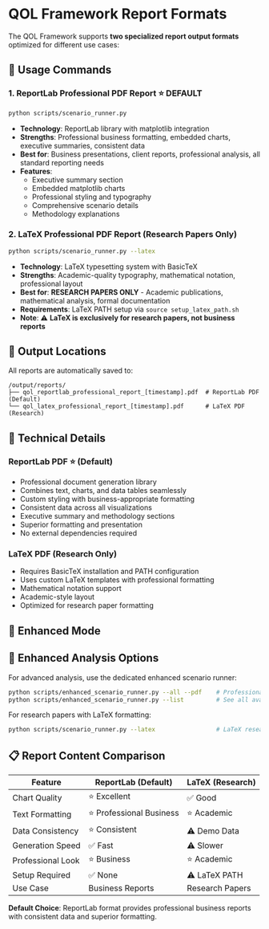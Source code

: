 # QOL Framework Report Formats

The QOL Framework supports **two specialized report output formats** optimized for different use cases:

## 🎯 Usage Commands

### 1. ReportLab Professional PDF Report ⭐ **DEFAULT**  
```bash
python scripts/scenario_runner.py
```
- **Technology**: ReportLab library with matplotlib integration
- **Strengths**: Professional business formatting, embedded charts, executive summaries, consistent data
- **Best for**: Business presentations, client reports, professional analysis, all standard reporting needs
- **Features**: 
  - Executive summary section
  - Embedded matplotlib charts
  - Professional styling and typography
  - Comprehensive scenario details
  - Methodology explanations

### 2. LaTeX Professional PDF Report (Research Papers Only)
```bash
python scripts/scenario_runner.py --latex
```
- **Technology**: LaTeX typesetting system with BasicTeX
- **Strengths**: Academic-quality typography, mathematical notation, professional layout
- **Best for**: **RESEARCH PAPERS ONLY** - Academic publications, mathematical analysis, formal documentation
- **Requirements**: LaTeX PATH setup via `source setup_latex_path.sh`
- **Note**: ⚠️ **LaTeX is exclusively for research papers, not business reports**

## 📁 Output Locations

All reports are automatically saved to:
```
/output/reports/
├── qol_reportlab_professional_report_[timestamp].pdf  # ReportLab PDF (Default)
└── qol_latex_professional_report_[timestamp].pdf      # LaTeX PDF (Research)
```

## 🔧 Technical Details

### ReportLab PDF ⭐ (Default)
- Professional document generation library
- Combines text, charts, and data tables seamlessly  
- Custom styling with business-appropriate formatting
- Consistent data across all visualizations
- Executive summary and methodology sections
- Superior formatting and presentation
- No external dependencies required

### LaTeX PDF (Research Only)
- Requires BasicTeX installation and PATH configuration
- Uses custom LaTeX templates with professional formatting
- Mathematical notation support
- Academic-style layout
- Optimized for research paper formatting

## 🚀 Enhanced Mode

## 🚀 Enhanced Analysis Options

For advanced analysis, use the dedicated enhanced scenario runner:
```bash
python scripts/enhanced_scenario_runner.py --all --pdf    # Professional enhanced analysis
python scripts/enhanced_scenario_runner.py --list         # See all available scenarios
```

For research papers with LaTeX formatting:
```bash
python scripts/scenario_runner.py --latex                 # LaTeX research papers only
```

## 📋 Report Content Comparison

| Feature | ReportLab (Default) | LaTeX (Research) |
|---------|---------------------|------------------|
| Chart Quality | ⭐ Excellent | ✅ Good |
| Text Formatting | ⭐ Professional Business | ⭐ Academic |  
| Data Consistency | ⭐ Consistent | ⚠️ Demo Data |
| Generation Speed | ✅ Fast | ⚠️ Slower |
| Professional Look | ⭐ Business | ⭐ Academic |
| Setup Required | ✅ None | ⚠️ LaTeX PATH |
| Use Case | Business Reports | Research Papers |

**Default Choice**: ReportLab format provides professional business reports with consistent data and superior formatting.